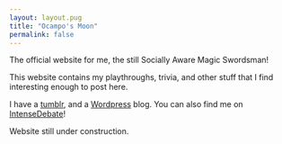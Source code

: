 ```yaml
---
layout: layout.pug
title: "Ocampo's Moon"
permalink: false
---
```


The official website for me, the still Socially Aware Magic Swordsman!


This website contains my playthroughs, trivia, and other stuff that I find interesting enough to post here.


I have a [tumblr][tumblr], and a [Wordpress][wordpress] blog. You can also find me on [IntenseDebate][intensedebate]!


Website still under construction.

[tumblr]: https://ocamposmoon.tumblr.com/
[wordpress]: https://ocamposbook.wordpress.com/
[intensedebate]: http://intensedebate.com/people/OcamposMoon/

